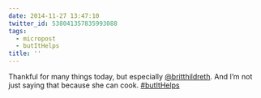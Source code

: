 ```yaml
---
date: 2014-11-27 13:47:10
twitter_id: 538041357835993088
tags:
  - micropost
  - butItHelps
title: ''
---
```


Thankful for many things today, but especially [@britthildreth](https://twitter.com/britthildreth). And I’m not just saying that because she can cook. [#butItHelps](https://twitter.com/hashtag/butItHelps)
